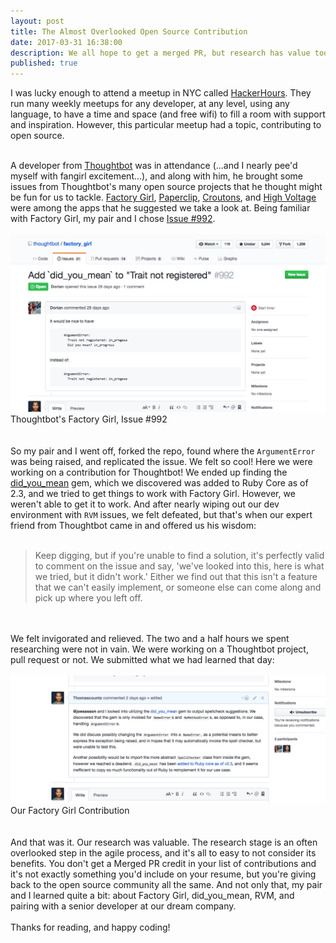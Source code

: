 ```yaml
---
layout: post
title: The Almost Overlooked Open Source Contribution
date: 2017-03-31 16:38:00
description: We all hope to get a merged PR, but research has value too. 
published: true
---
```


<a href=" " target="_blank"> </a>

I was lucky enough to attend a meetup in NYC called <a href="https://www.meetup.com/hackerhours/" target="_blank">HackerHours</a>. They run many weekly meetups for any developer, at any level, using any language, to have a time and space (and free wifi) to fill a room with support and inspiration. However, this particular meetup had a topic, contributing to open source.

<br>
A developer from <a href="https://thoughtbot.com/" target="_blank">Thoughtbot</a> was in attendance (...and I nearly pee'd myself with fangirl excitement...), and along with him, he brought some issues from Thoughtbot's many open source projects that he thought might be fun for us to tackle. <a href="https://github.com/thoughtbot/factory_girl" target="_blank">Factory Girl</a>, <a href="https://github.com/thoughtbot/paperclip" target="_blank">Paperclip</a>, <a href="https://github.com/thoughtbot/croutons" target="_blank">Croutons</a>, and <a href="https://github.com/thoughtbot/high_voltage" target="_blank">High Voltage</a> were among the apps that he suggested we take a look at. Being familiar with Factory Girl, my pair and I chose <a href="https://github.com/thoughtbot/factory_girl/issues/992" target="_blank">Issue #992</a>.
<br>
<br>
<div class="img_row">
	<img class="col three" src="/img/factory_girl_issue_992.png">
</div>
<div class="col three caption">
	Thoughtbot's Factory Girl, Issue #992 
</div>
<br>
<br>
So my pair and I went off, forked the repo, found where the <code>ArgumentError</code> was being raised, and replicated the issue. We felt so cool! Here we were working on a contribution for Thoughtbot! We ended up finding the <a href="https://github.com/yuki24/did_you_mean" target="_blank">did_you_mean</a> gem, which we discovered was added to Ruby Core as of 2.3, and we tried to get things to work with Factory Girl. However, we weren't able to get it to work. And after nearly wiping out our dev environment with <code>RVM</code> issues, we felt defeated, but that's when our expert friend from Thoughtbot came in and offered us his wisdom:
<br>
<br>
<blockquote>
Keep digging, but if you're unable to find a solution, it's perfectly valid to comment on the issue and say, 'we've looked into this, here is what we tried, but it didn't work.' Either we find out that this isn't a feature that we can't easily implement, or someone else can come along and pick up where you left off.
</blockquote>
<br>
<br>
We felt invigorated and relieved. The two and a half hours we spent researching were not in vain. We were working on a Thoughtbot project, pull request or not. We submitted what we had learned that day:
<br>
<br>
<div class="img_row">
	<img class="col three" src="/img/factory_girl_comment.png">
</div>
<div class="col three caption">
	Our Factory Girl Contribution 
</div>
<br>
<br>
And that was it. Our research was valuable. The research stage is an often overlooked step in the agile process, and it's all to easy to not consider its benefits. You don't get a Merged PR credit in your list of contributions and it's not exactly something you'd include on your resume, but you're giving back to the open source community all the same. And not only that, my pair and I learned quite a bit: about Factory Girl, did_you_mean, RVM, and pairing with a senior developer at our dream company.
<br>
<br>
Thanks for reading, and happy coding!